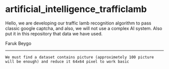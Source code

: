 # artificial_intelligence_trafficlamb

  Hello, we are developing our traffic lamb recognition algorithm to pass classic google captcha, and also, we will not use a complex AI system. Also put it in this repository that data we have used.
  
  Faruk Beygo
  
  ------------------
    We must find a dataset contains picture (approximetely 100 picture will be enough) and reduce it 64x64 pixel to work basic
